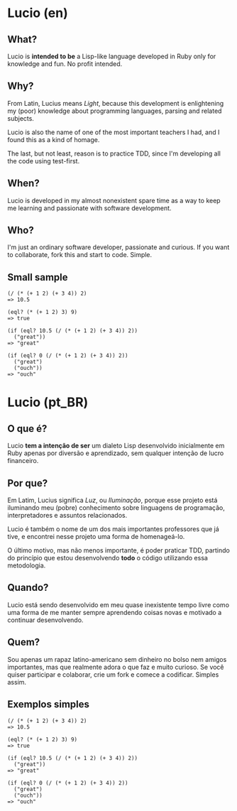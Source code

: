 # Lucio (en)

## What?
Lucio is **intended to be** a Lisp-like language developed in Ruby only for knowledge and fun. No profit intended.

## Why?
From Latin, Lucius means _Light_, because this development is enlightening my (poor) knowledge about programming languages, parsing and related subjects.

Lucio is also the name of one of the most important teachers I had, and I found this as a kind of homage.

The last, but not least, reason is to practice TDD, since I'm developing all the code using test-first.

## When?
Lucio is developed in my almost nonexistent spare time as a way to keep me learning and passionate with software development. 

## Who?
I'm just an ordinary software developer, passionate and curious. If you want to collaborate, fork this and start to code. Simple.

## Small sample
    (/ (* (+ 1 2) (+ 3 4)) 2)
    => 10.5

    (eql? (* (+ 1 2) 3) 9)
    => true

    (if (eql? 10.5 (/ (* (+ 1 2) (+ 3 4)) 2))
      ("great"))
    => "great"

    (if (eql? 0 (/ (* (+ 1 2) (+ 3 4)) 2))
      ("great")
      ("ouch"))
    => "ouch"

# Lucio (pt\_BR)

## O que é?
Lucio **tem a intenção de ser** um dialeto Lisp desenvolvido inicialmente em Ruby apenas por diversão e aprendizado, sem qualquer intenção de lucro financeiro.

## Por que?
Em Latim, Lucius significa _Luz_, ou _Iluminação_, porque esse projeto está iluminando meu (pobre) conhecimento sobre linguagens de programação, interpretadores e assuntos relacionados.

Lucio é também o nome de um dos mais importantes professores que já tive, e encontrei nesse projeto uma forma de homenageá-lo.

O último motivo, mas não menos importante, é poder praticar TDD, partindo do princípio que estou desenvolvendo **todo** o código utilizando essa metodologia.

## Quando?
Lucio está sendo desenvolvido em meu quase inexistente tempo livre como uma forma de me manter sempre aprendendo coisas novas e motivado a continuar desenvolvendo.

## Quem?
Sou apenas um rapaz latino-americano sem dinheiro no bolso nem amigos importantes, mas que realmente adora o que faz e muito curioso. Se você quiser participar e colaborar, crie um fork e comece a codificar. Simples assim.

## Exemplos simples
    (/ (* (+ 1 2) (+ 3 4)) 2)
    => 10.5

    (eql? (* (+ 1 2) 3) 9)
    => true

    (if (eql? 10.5 (/ (* (+ 1 2) (+ 3 4)) 2))
      ("great"))
    => "great"

    (if (eql? 0 (/ (* (+ 1 2) (+ 3 4)) 2))
      ("great")
      ("ouch"))
    => "ouch"